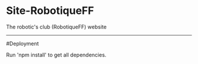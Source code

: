 # Site-RobotiqueFF
The robotic's club (RobotiqueFF) website 

--------------------------------------

#Deployment
 
Run 'npm install' to get all dependencies.
